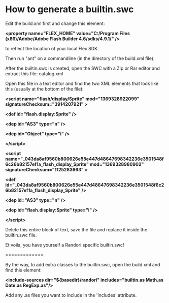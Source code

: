 How to generate a builtin.swc
=============

Edit the build.xml first and change this element:

**&lt;property name="FLEX_HOME" value="C:/Program Files (x86)/Adobe/Adobe Flash Builder 4.6/sdks/4.9.1/" /&gt;**

to reflect the location of your local Flex SDK.

Then run "ant" on a commandline (in the directory of the build.xml file).

After the builtin.swc is created, open the SWC with a Zip or Rar editor and extract this file:
catalog.xml

Open this file in a text editor and find the two XML elements that look like this (usually at the bottom of the file):

**&lt;script name="flash/display/Sprite" mod="1369328922099" signatureChecksum="3914207921" &gt;**

**&lt;def id="flash.display:Sprite" /&gt;**

**&lt;dep id="AS3" type="n" /&gt;**

**&lt;dep id="Object" type="i" /&gt;**

**&lt;/script&gt;**

**&lt;script name="_043da8af9560b800626e55e447d48647698342236e3501548f6c26b82157ef1a_flash_display_Sprite" mod="1369328980902" signatureChecksum="1125283663" &gt;**

**&lt;def id="_043da8af9560b800626e55e447d48647698342236e3501548f6c26b82157ef1a_flash_display_Sprite" /&gt;**

**&lt;dep id="AS3" type="n" /&gt;**

**&lt;dep id="flash.display:Sprite" type="i" /&gt;**

**&lt;/script&gt;**

Delete this entire block of text, save the file and replace it inside the builtin.swc file.

Et voila, you have yourself a Randori specific builtin.swc!

=============

By the way, to add extra classes to the builtin.swc, open the build.xml and find this element:

**&lt;include-sources dir="${basedir}/randori" includes="builtin.as Math.as Date.as RegExp.as"/&gt;**

Add any .as files you want to include in the 'includes' attribute.
